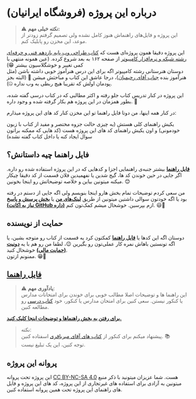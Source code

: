 # درباره این پروژه (فروشگاه ایرانیان)

> ⚠️ **نکته خیلی مهم:**  
> این پروژه و فایل‌های راهنماش هنوز کامل نشده ولی تصمیم گرفتم زودتر از موعد، این مخزن رو پابلیک کنم.

این پروژه دقیقا همون پروژه‌ای هست که [کتاب طراحی وب پایه یازدهم فنی و حرفه‌ای رشته شبکه و نرم‌افزار کامپیوتر](http://www.chap.sch.ir/books/12532) از صفحه ۱۶۲ به بعد شروع کرده. (عین همونه منتهی با کمی تغییر و خوشگلاسیون بیشتر 😁)  
دوستان هنرستانی رشته کامپیوتر اگه برای این درس هنرآموز خوبی داشته باشن (مثل هنرآموز بنده [جناب آقای رحیمیان](http://aparat.ir/sweb11))، درجا عاشق این کتاب و مباحثش میشن 🫠 (البته بجز پودمان اولش که تقریبا هیچ ربطی به وب نداره 🤐).

این پروژه در کنار تدریس کتاب جلو رفته و اکثر مطالبی که در کتاب درسی گفته شده، بطور همزمان در این پروژه هم بکار گرفته شده و وجود داره. 🌱

در کنار همه اینها، من دوتا فایل راهنما تو این مخزن کنار کد های این پروژه میذارم:

یکیش راهنمای کلی هستش (یه چیزی حالت جزوه مختصر و مفید از کتاب با زبون خودمونی) و اون یکیش راهنمای کد های این پروژه هست (کد هایی که ممکنه براتون سوال ایجاد کنه یا داخل کتاب گفته نشده)

## فایل راهنما چیه داستانش؟

**[فایل راهنما](./guide.md)** بیشتر جنبه‌ی راهنمایی اجزا و کدهایی که در این پروژه استفاده شده رو داره. اگر جایی در حین خوندن کد ها، گیج شدین یا نفهمیدین فلان قسمت از کد دقیقا چیکار میکنه میتونین بیاین و خلاصه توضیحاتش رو اینجا بخونین. 😊

من سعی کردم توضیحات تمام بخش هارو اینجا بنویسم ولی اگه جایی از دستم در رفته بود یا اگه خودتون سوالی داشتین میتونین از طریق **[لینک‌های من](http://al1almasi.ir)** یا **[بخش پرسش و پاسخ (نیاز به اکانت GitHub داره)](http://github.com/AliAlmasi/iranianshop/discussions/new?category=%D9%BE%D8%B1%D8%B3%D8%B4-%D9%88-%D9%BE%D8%A7%D8%B3%D8%AE)** ازم بپرسین. خوشحال میشم کمک‌تون کنم. 😃🤝

## حمایت از نویسنده

دوستان اگه این کدها یا **[فایل راهنما](./guide.md)** کمکتون کرد یه قسمت از کتاب رو متوجه بشین، یا اگه تونستین باهاش نمره کار عملی‌تون رو بگیرین 😉، لطفا من رو هم با یه **[دونیت (حمایت مالی)](http://donate.al1almasi.ir)** خوشحال کنید.  
ممنونم ازتون. 😁🤍

## [فایل راهنما](./guide.md)

> ⚠️ **یادآوری مهم**:  
> این راهنما ها و توضیحات اصلا مطالب خوبی برای خوندن برای امتحانات مدارس یا کنکور نیستن. سعی کنین برای امتحان مدارس یا کنکور، خود [کتاب درسی](http://www.chap.sch.ir/books/12532) رو مطالعه کنین.

**[برای رفتن به بخش راهنماها و توضیحات اینجا کلیک کنید.](./guide.md)**

> نکته:  
> پیشنهاد میکنم برای کنکور از [کتاب های آقای میرباقری](http://konkorfani.blog.ir) اسفتاده کنین. 📚  
> توجه کنین، این یک تبلیغ نیست.

## پروانه این پروژه

این پروژه تحت پروانه [CC BY-NC-SA 4.0](https://creativecommons.org/licenses/by-nc-sa/4.0/) هست. شما عزیزان میتونید با ذکر منبع میتونین به آزادی برای استفاده های غیرتجاری از این پروژه، کد های این پروژه و فایل های راهنمای این پروژه تحت همین پروانه استفاده کنین.